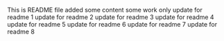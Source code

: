 This is README file
added some content
some work only
update for readme 1
update for readme 2
update for readme 3
update for readme 4
update for readme 5
update for readme 6
update for readme 7
update for readme 8



